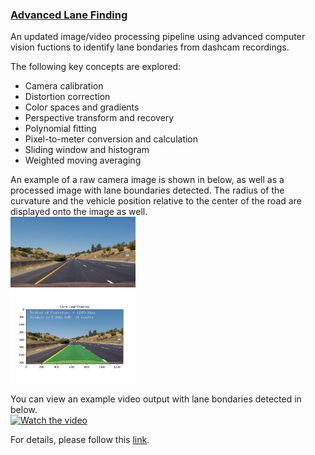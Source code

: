 ### **[Advanced Lane Finding](https://github.com/bitsurgeon/CarND_AdvancedLaneLines)**

An updated image/video processing pipeline using advanced computer vision fuctions to identify lane bondaries from dashcam recordings.  

The following key concepts are explored:
* Camera calibration
* Distortion correction
* Color spaces and gradients
* Perspective transform and recovery
* Polynomial fitting
* Pixel-to-meter conversion and calculation
* Sliding window and histogram
* Weighted moving averaging

An example of a raw camera image is shown in below, as well as a processed image with lane boundaries detected. The radius of the curvature and the vehicle position relative to the center of the road are displayed onto the image as well.  
<img src="https://raw.githubusercontent.com/bitsurgeon/CarND_AdvancedLaneLines/master/test_images/straight_lines1.jpg" alt="Raw" width="200">  
<img src="https://raw.githubusercontent.com/bitsurgeon/CarND_AdvancedLaneLines/master/output_images/lane_line_overlay.jpg" alt="Boundary" width="200">  

You can view an example video output with lane bondaries detected in below.  
[![Watch the video](https://img.youtube.com/vi/nTQUwghvy5Q/mqdefault.jpg)](https://youtu.be/nTQUwghvy5Q)  

For details, please follow this [link](https://github.com/bitsurgeon/CarND_AdvancedLaneLines).  
